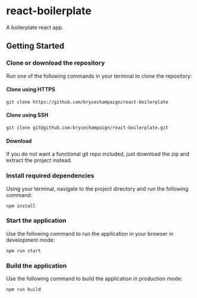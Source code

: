 # react-boilerplate
A boilerplate react app.

## Getting Started
### Clone or download the repository
Run one of the following commands in your terminal to clone the repository:
#### Clone using HTTPS
```
git clone https://github.com/brycechampaign/react-boilerplate
```
#### Clone using SSH
```
git clone git@github.com:brycechampaign/react-boilerplate.git
```
#### Download
If you do not want a functional git repo included, just download the zip and extract the project instead.
### Install required dependencies
Using your terminal, navigate to the project directory and run the following command:
```
npm install
```
### Start the application
Use the following command to run the application in your browser in development mode:
```
npm run start
```
### Build the application
Use the following command to build the application in production mode:
```
npm run build
```
